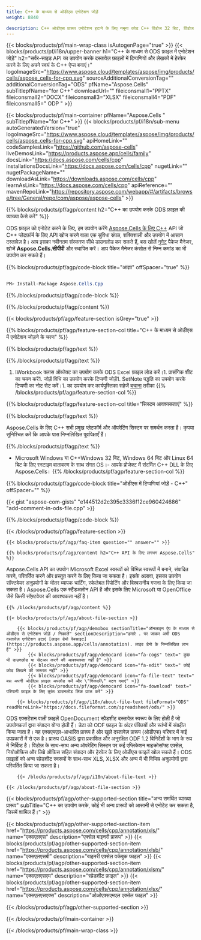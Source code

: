 ```yaml
---
title: C++ के माध्यम से ओडीएस एनोटेशन जोड़ें 
weight: 8840

description: C++ ओडीएस प्रारूप एनोटेशन हटाने के लिए नमूना कोड C++ विंडोज 32 बिट, विंडोज 64 बिट और लिनक्स 64 बिट के लिए रनटाइम एनवायरनमेंट।
---
```

{{< blocks/products/pf/main-wrap-class isAutogenPage="true" >}}
{{< blocks/products/pf/i18n/upper-banner h1="C++ के माध्यम से ODS फ़ाइल में एनोटेशन जोड़ें" h2="सर्वर-साइड API का उपयोग करके दस्तावेज़ फ़ाइलों में टिप्पणियों और लेखकों में हेरफेर करने के लिए अपने स्वयं के C++ ऐप्स बनाएं।" logoImageSrc="https://www.aspose.cloud/templates/aspose/img/products/cells/aspose_cells-for-cpp.svg" sourceAdditionalConversionTag="" additionalConversionTag="ODS" pfName="Aspose.Cells" subTitlepfName="for C++" downloadUrl="" fileiconsmall1="PPTX" fileiconsmall2="DOCX" fileiconsmall3="XLSX" fileiconsmall4="PDF" fileiconsmall5=" ODP " >}}

{{< blocks/products/pf/main-container pfName="Aspose.Cells " subTitlepfName="for C++" >}}
{{< blocks/products/pf/i18n/sub-menu autoGeneratedVersion="true" logoImageSrc="https://www.aspose.cloud/templates/aspose/img/products/cells/aspose_cells-for-cpp.svg" apiHomeLink="" codeSamplesLink="https://github.com/aspose-cells" liveDemosLink="https://products.aspose.app/cells/family" docsLink="https://docs.aspose.com/cells/cpp" installationsDocsLink="https://docs.aspose.com/cells/cpp" nugetLink="" nugetPackageName="" downloadAsLink="https://downloads.aspose.com/cells/cpp" learnAsLink="https://docs.aspose.com/cells/cpp" apiReference="" mavenRepoLink="https://repository.aspose.com/webapp/#/artifacts/browse/tree/General/repo/com/aspose/aspose-cells" >}}

{{% blocks/products/pf/agp/content h2="C++ का उपयोग करके ODS फ़ाइल की व्याख्या कैसे करें" %}}

ODS फ़ाइल को एनोटेट करने के लिए, हम उपयोग करेंगे
 [Aspose.Cells के लिए C++](https://products.aspose.com/cells/cpp) 
 API जो C++ प्लेटफ़ॉर्म के लिए API खोज करने वाला एक सुविधा संपन्न, शक्तिशाली और उपयोग में आसान दस्तावेज़ है। आप इसका नवीनतम संस्करण सीधे डाउनलोड कर सकते हैं, बस खोलें
 [नुगेट](https://www.nuget.org/packages/aspose.cells.cpp) 
 पैकेज मैनेजर, खोजें
 **Aspose.Cells.सीपीपी** 
 और स्थापित करें। आप पैकेज मैनेजर कंसोल से निम्न कमांड का भी उपयोग कर सकते हैं।

{{% blocks/products/pf/agp/code-block title="आज्ञा" offSpacer="true" %}}

```cs

PM> Install-Package Aspose.Cells.Cpp


```

{{% /blocks/products/pf/agp/code-block %}}

{{% /blocks/products/pf/agp/content %}}

{{< blocks/products/pf/agp/feature-section isGrey="true" >}}

{{% blocks/products/pf/agp/feature-section-col title="C++ के माध्यम से ओडीएस में एनोटेशन जोड़ने के चरण" %}}

{{% blocks/products/pf/agp/text %}}

{{% /blocks/products/pf/agp/text %}}

1. IWorkbook क्लास ऑब्जेक्ट का उपयोग करके ODS Excel फ़ाइल लोड करें।1. प्रासंगिक शीट का चयन करें1. जोड़ें विधि का उपयोग करके टिप्पणी जोड़ें1. SetNote पद्धति का उपयोग करके टिप्पणी का नोट सेट करें।1. का उपयोग कर कार्यपुस्तिका सहेजें [बचाना](https://reference.aspose.com/cells/cpp/class/aspose.cells.i_workbook#a77072cfb929787df9ad1f38b02f58349) तरीका
{{% /blocks/products/pf/agp/feature-section-col %}}

{{% blocks/products/pf/agp/feature-section-col title="सिस्टम आवश्यकताएं" %}}

{{% blocks/products/pf/agp/text %}}

 Aspose.Cells के लिए C++ सभी प्रमुख प्लेटफॉर्म और ऑपरेटिंग सिस्टम पर समर्थन करता है। कृपया सुनिश्चित करें कि आपके पास निम्नलिखित पूर्वापेक्षाएँ हैं।

{{% /blocks/products/pf/agp/text %}}

- Microsoft Windows या C++Windows 32 बिट, Windows 64 बिट और Linux 64 बिट के लिए रनटाइम वातावरण के साथ संगत OS।- आपके प्रोजेक्ट में संदर्भित C++ DLL के लिए Aspose.Cells।
{{% /blocks/products/pf/agp/feature-section-col %}}

{{% blocks/products/pf/agp/code-block title="ओडीएस में टिप्पणियां जोड़ें - C++" offSpacer="" %}}

{{< gist "aspose-com-gists" "e144512d2c395c3336f12ce960424686" "add-comment-in-ods-file.cpp" >}}

{{% /blocks/products/pf/agp/code-block %}}

{{< /blocks/products/pf/agp/feature-section >}}

    {{< blocks/products/pf/agp/faq-item question="" answer="" >}}
 

<!-- aboutfile Starts -->

    {{% blocks/products/pf/agp/content h2="C++ API के लिए लगभग Aspose.Cells" %}}

 Aspose.Cells API का उपयोग Microsoft Excel स्वरूपों को विभिन्न स्वरूपों में बनाने, संपादित करने, परिवर्तित करने और प्रस्तुत करने के लिए किया जा सकता है। इसके अलावा, इसका उपयोग सॉफ्टवेयर अनुप्रयोगों के भीतर व्यापक चार्टिंग, स्केलेबल रिपोर्टिंग और विश्वसनीय गणना के लिए किया जा सकता है। Aspose.Cells एक स्टैंडअलोन API है और इसके लिए Microsoft या OpenOffice जैसे किसी सॉफ़्टवेयर की आवश्यकता नहीं है।  



    {{% /blocks/products/pf/agp/content %}}

    {{< blocks/products/pf/agp/about-file-section >}}

        {{< blocks/products/pf/agp/demobox sectionTitle="ऑनलाइन ऐप के माध्यम से ओडीएस से एनोटेशन जोड़ें / निकालें" sectionDescription="हमारे . पर जाकर अभी ODS दस्तावेज़ एनोटेशन हटाएं [लाइव डेमो वेबसाइट](https://products.aspose.app/cells/annotation). लाइव डेमो के निम्नलिखित लाभ हैं" >}}
            {{< blocks/products/pf/agp/democard icon="fa-cogs" text=" कुछ भी डाउनलोड या सेटअप करने की आवश्यकता नहीं है" >}}
            {{< blocks/products/pf/agp/democard icon="fa-edit" text=" कोई कोड लिखने की जरूरत नहीं" >}}
            {{< blocks/products/pf/agp/democard icon="fa-file-text" text=" बस अपनी ओडीएस फ़ाइल अपलोड करें और \"निकालें\" बटन दबाएं" >}}
            {{< blocks/products/pf/agp/democard icon="fa-download" text=" परिणामी फ़ाइल के लिए तुरंत डाउनलोड लिंक प्राप्त करें" >}}

        {{< blocks/products/pf/agp/i18n/about-file-text fileFormat="ODS" readMoreLink="https://docs.fileformat.com/spreadsheet/ods/" >}}
ODS एक्सटेंशन वाली फ़ाइलें OpenDocument स्प्रैडशीट दस्तावेज़ स्वरूप के लिए होती हैं जो उपयोगकर्ता द्वारा संपादन योग्य होती हैं। डेटा को ODF फ़ाइल के अंदर पंक्तियों और स्तंभों में संग्रहीत किया जाता है। यह एक्सएमएल-आधारित प्रारूप है और खुले दस्तावेज़ प्रारूप (ओडीएफ) परिवार में कई उपप्रकारों में से एक है। प्रारूप OASIS द्वारा प्रकाशित और अनुरक्षित ODF 1.2 विनिर्देशों के भाग के रूप में निर्दिष्ट है। विंडोज़ के साथ-साथ अन्य ऑपरेटिंग सिस्टम पर कई एप्लिकेशन माइक्रोसॉफ्ट एक्सेल, नियोऑफिस और लिब्रे ऑफिस सहित संपादन और हेरफेर के लिए ओडीएस फाइलें खोल सकते हैं। ODS फ़ाइलों को अन्य स्प्रेडशीट स्वरूपों के साथ-साथ XLS, XLSX और अन्य में भी विभिन्न अनुप्रयोगों द्वारा परिवर्तित किया जा सकता है।

        {{< /blocks/products/pf/agp/i18n/about-file-text >}}

    {{< /blocks/products/pf/agp/about-file-section >}}

<!-- aboutfile Ends -->

{{< blocks/products/pf/agp/other-supported-section title="अन्य समर्थित व्याख्या प्रारूप" subTitle="C++ का उपयोग करके, कोई भी अन्य प्रारूपों को आसानी से एनोटेट कर सकता है, जिसमें शामिल हैं।" >}}

{{< blocks/products/pf/agp/other-supported-section-item href="https://products.aspose.com/cells/cpp/annotation/xls/" name="एक्सएलएस" description="एक्सेल बाइनरी प्रारूप" >}}
{{< blocks/products/pf/agp/other-supported-section-item href="https://products.aspose.com/cells/cpp/annotation/xlsb/" name="एक्सएलएसबी" description="बाइनरी एक्सेल वर्कबुक फाइल" >}}
{{< blocks/products/pf/agp/other-supported-section-item href="https://products.aspose.com/cells/cpp/annotation/xlsm/" name="एक्सएलएसएम" description="स्प्रेडशीट फ़ाइल" >}}
{{< blocks/products/pf/agp/other-supported-section-item href="https://products.aspose.com/cells/cpp/annotation/xlsx/" name="एक्सएलएसएक्स" description="ओओएक्सएमएल एक्सेल फाइल" >}}

{{< /blocks/products/pf/agp/other-supported-section >}}

{{< /blocks/products/pf/main-container >}}
    
{{< /blocks/products/pf/main-wrap-class >}}
